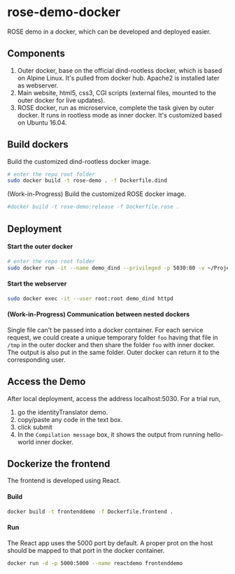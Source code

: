 # rose-demo-docker
ROSE demo in a docker, which can be developed and deployed easier.

## Components

1. Outer docker, base on the official dind-rootless docker, which is based on Alpine Linux. It's pulled from docker hub. Apache2 is installed later as webserver.
1. Main website, html5, css3, CGI scripts (external files, mounted to the outer docker for live updates).
1. ROSE docker, run as microservice, complete the task given by outer docker. It runs in rootless mode as inner docker. It's customized based on Ubuntu 16.04.

## Build dockers

Build the customized dind-rootless docker image.

```bash
# enter the repo root folder
sudo docker build -t rose-demo . -f Dockerfile.dind
```

(Work-in-Progress) Build the customized ROSE docker image.

```bash
#docker build -t rose-demo:release -f Dockerfile.rose .
```

## Deployment

#### Start the outer docker

```bash
# enter the repo root folder
sudo docker run -it --name demo_dind --privileged -p 5030:80 -v ~/Projects/rose-demo-docker/rose_www:/var/www/localhost rose-demo --experimental
```

#### Start the webserver

```bash
sudo docker exec -it --user root:root demo_dind httpd
```

#### (Work-in-Progress) Communication between nested dockers

Single file can't be passed into a docker container. For each service request, we could create a unique temporary folder ```foo``` having that file in ```/tmp``` in the outer docker and then share the folder ```foo``` with inner docker. The output is also put in the same folder. Outer docker can return it to the corresponding user. 


## Access the Demo

After local deployment, access the address localhost:5030.
For a trial run,
 1. go the identityTranslator demo.
 1. copy/paste any code in the text box.
 1. click submit
 1. In the ```Compilation message``` box, it shows the output from running hello-world inner docker.

## Dockerize the frontend

The frontend is developed using React.

#### Build

```bash
docker build -t frontenddemo -f Dockerfile.frontend .
```

#### Run
The React app uses the 5000 port by default. A proper prot on the host should be mapped to that port in the docker container.
```bash
docker run -d -p 5000:5000 --name reactdemo frontenddemo
```
